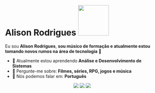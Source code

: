# Alison Rodrigues <img src="https://i.pinimg.com/originals/c6/c8/e1/c6c8e1b6d6a33469501a6310c0b63f94.gif" width="100px">

Eu sou <strong>Alison Rodrigues</strong>, <strong>sou músico de formação e atualmente estou tomando novos rumos na área de tecnologia</strong> 🎸 

- 🚀 Atualmente estou aprendendo <strong>Análise e Desenvolvimento de Sistemas</strong> 
- 💬 Pergunte-me sobre: <strong>Filmes, séries, RPG, jogos e música</strong>
- 📣 Nós podemos falar em: <strong>Português</strong>

<div align="center">

  <a href="#" alt="Gmail">
    <img src="https://img.shields.io/badge/-Gmail-FF0000?style=flat-square&labelColor=FF0000&logo=gmail&logoColor=white&link=LINK-DO-SEU-EMAIL"/></a>

  <a href="#" alt="Linkedin">
    <img src="https://img.shields.io/badge/-Linkedin-0e76a8?style=flat-square&logo=Linkedin&logoColor=white&link=LINK-DO-SEU-LINKEDIN" /></a>

  <a href="#" alt="Instagram">
    <img src="https://img.shields.io/badge/-Instagram-DF0174?style=flat-square&labelColor=DF0174&logo=instagram&logoColor=white&link=LINK-DO-SEU-INSTAGRAM"/></a>

</div>
